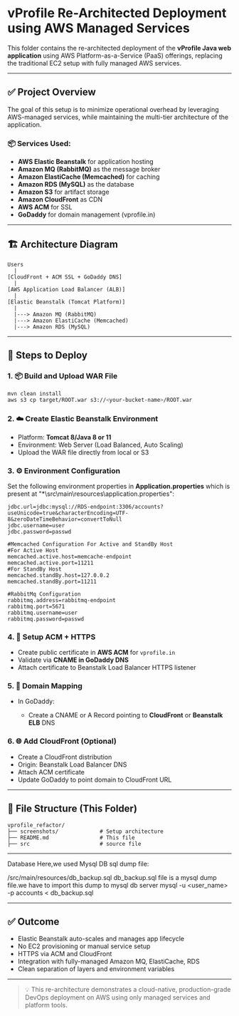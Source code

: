 # vProfile Re-Architected Deployment using AWS Managed Services

This folder contains the re-architected deployment of the **vProfile Java web application** using AWS Platform-as-a-Service (PaaS) offerings, replacing the traditional EC2 setup with fully managed AWS services.

---

## ✅ Project Overview

The goal of this setup is to minimize operational overhead by leveraging AWS-managed services, while maintaining the multi-tier architecture of the application.

### 📦 Services Used:

* **AWS Elastic Beanstalk** for application hosting
* **Amazon MQ (RabbitMQ)** as the message broker
* **Amazon ElastiCache (Memcached)** for caching
* **Amazon RDS (MySQL)** as the database
* **Amazon S3** for artifact storage
* **Amazon CloudFront** as CDN
* **AWS ACM** for SSL
* **GoDaddy** for domain management (vprofile.in)

---

## 🏗️ Architecture Diagram

```
Users
  |
[CloudFront + ACM SSL + GoDaddy DNS]
  |
[AWS Application Load Balancer (ALB)]
  |
[Elastic Beanstalk (Tomcat Platform)]
  |
  |---> Amazon MQ (RabbitMQ)
  |---> Amazon ElastiCache (Memcached)
  |---> Amazon RDS (MySQL)
```

---

## 🔨 Steps to Deploy

### 1. 📦 Build and Upload WAR File

```bash
mvn clean install
aws s3 cp target/ROOT.war s3://<your-bucket-name>/ROOT.war
```

### 2. ☁️ Create Elastic Beanstalk Environment

* Platform: **Tomcat 8/Java 8 or 11**
* Environment: Web Server (Load Balanced, Auto Scaling)
* Upload the WAR file directly from local or S3

### 3. ⚙️ Environment Configuration

Set the following environment properties in **Application.properties** which is present at "*\src\main\resources\application.properties":

```properties
jdbc.url=jdbc:mysql://RDS-endpoint:3306/accounts?useUnicode=true&characterEncoding=UTF-8&zeroDateTimeBehavior=convertToNull
jdbc.username=user
jdbc.password=passwd

#Memcached Configuration For Active and StandBy Host
#For Active Host
memcached.active.host=memcache-endpoint
memcached.active.port=11211
#For StandBy Host
memcached.standBy.host=127.0.0.2
memcached.standBy.port=11211

#RabbitMq Configuration
rabbitmq.address=rabbitmq-endpoint
rabbitmq.port=5671
rabbitmq.username=user
rabbitmq.password=passwd
```

### 4. 🔐 Setup ACM + HTTPS

* Create public certificate in **AWS ACM** for `vprofile.in`
* Validate via **CNAME in GoDaddy DNS**
* Attach certificate to Beanstalk Load Balancer HTTPS listener

### 5. 🧭 Domain Mapping

* In GoDaddy:

  * Create a CNAME or A Record pointing to **CloudFront** or **Beanstalk ELB** DNS

### 6. 🌐 Add CloudFront (Optional)

* Create a CloudFront distribution
* Origin: Beanstalk Load Balancer DNS
* Attach ACM certificate
* Update GoDaddy to point domain to CloudFront URL

---

## 📁 File Structure (This Folder)

```
vprofile_refactor/
├── screenshots/             # Setup architecture
├── README.md                # This file
├── src                      # source file
```

----------------------------------
Database
Here,we used Mysql DB sql dump file:

/src/main/resources/db_backup.sql
db_backup.sql file is a mysql dump file.we have to import this dump to mysql db server
mysql -u <user_name> -p accounts < db_backup.sql

----------------------------------

## ✅ Outcome

* Elastic Beanstalk auto-scales and manages app lifecycle
* No EC2 provisioning or manual service setup
* HTTPS via ACM and CloudFront
* Integration with fully-managed Amazon MQ, ElastiCache, RDS
* Clean separation of layers and environment variables

---

> 💡 This re-architecture demonstrates a cloud-native, production-grade DevOps deployment on AWS using only managed services and platform tools.
